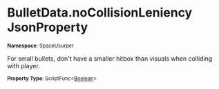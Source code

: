 # BulletData.noCollisionLeniency JsonProperty

<small>**Namespace**: SpaceUsurper</small>

For small bullets, don't have a smaller hitbox than visuals when colliding with player.

<small>**Property Type**: ScriptFunc&lt;[Boolean](https://docs.microsoft.com/en-us/dotnet/api/system.boolean?view=netframework-4.5)&gt;</small>

